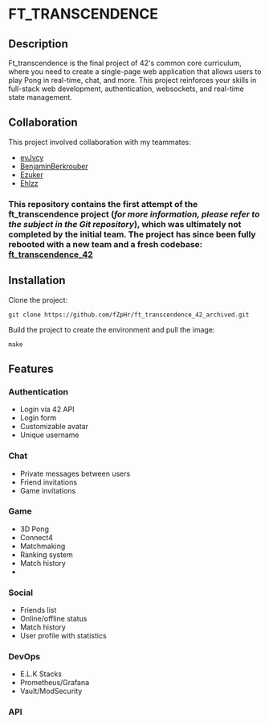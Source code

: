 # FT_TRANSCENDENCE

## Description
Ft_transcendence is the final project of 42's common core curriculum, where you need to create a single-page web application that allows users to play Pong in real-time, chat, and more. This project reinforces your skills in full-stack web development, authentication, websockets, and real-time state management.

## Collaboration
This project involved collaboration with my teammates:
- [eyJvcy](https://github.com/eyJvcy)  
- [BenjaminBerkrouber](https://github.com/BenjaminBerkrouber)  
- [Ezuker](https://github.com/Ezuker)  
- [Ehlzz](https://github.com/Ehlzz)

### This repository contains the first attempt of the ft_transcendence project (*for more information, please refer to the subject in the Git repository*), which was ultimately not completed by the initial team. The project has since been fully rebooted with a new team and a fresh codebase: [ft_transcendence_42](https://github.com/fZpHr/ft_transcendence_42)

## Installation
Clone the project:

```
git clone https://github.com/fZpHr/ft_transcendence_42_archived.git
```

Build the project to create the environment and pull the image:

```
make
```

## Features

### Authentication
- Login via 42 API
- Login form
- Customizable avatar
- Unique username

### Chat
- Private messages between users
- Friend invitations
- Game invitations

### Game
- 3D Pong
- Connect4
- Matchmaking
- Ranking system
- Match history
- 
### Social
- Friends list
- Online/offline status
- Match history
- User profile with statistics

### DevOps
- E.L.K Stacks
- Prometheus/Grafana
- Vault/ModSecurity

### API
